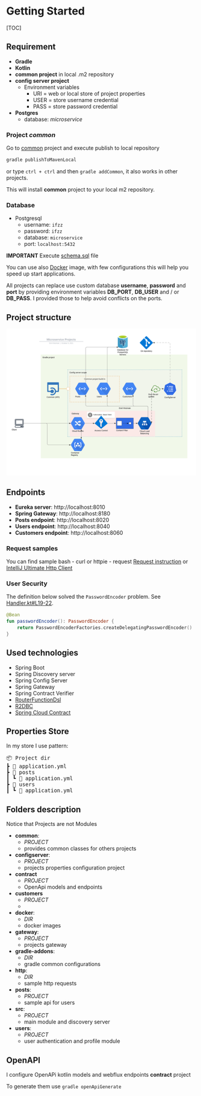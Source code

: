# Getting Started
[TOC]
## Requirement

- **Gradle**
- **Kotlin**
- **common project** in local .m2 repository 
- **config server project**
  - Environment variables
    * URI = web or local store of project properties
    * USER = store username credential
    * PASS = store password credential
- **Postgres**
  - database: *microservice*
  
### Project *common*

Go to [common](./common) project and execute publish to local repository

```bash
gradle publishToMavenLocal
```
or type `ctrl + ctrl`  and then `gradle addCommon`, it also works in other projects.

This will install **common** project to your local m2 repository.

### Database

- Postgresql
    - username: `ifzz`
    - password: `ifzz`
    - database: `microservice`
    - port:     `localhost:5432`

**IMPORTANT**
Execute [schema.sql](src/main/resources/schema.sql) file

You can use also [Docker](./docker/psql/docker-compose.yml) image, with few configurations
this will help you speed up start applications.

All projects can replace use custom database **username**, **password** and **port** by providing
environment variables **DB_PORT**, **DB_USER** and / or **DB_PASS**. I provided those to help
avoid conflicts on the ports.

## Project structure

![diagram](./assets/Microservices.svg)

## Endpoints

- **Eureka server**:  http://localhost:8010
- **Spring Gateway**: http://localhost:8180
- **Posts endpoint**: http://localhost:8020
- **Users endpoint**: http://localhost:8040
- **Customers endpoint**: http://localhost:8060

### Request samples
You can find sample bash - curl or httpie - request 
[Request instruction](assets/request.md)
or
[IntelliJ Ultimate Http Client](http)

### User Security

The definition below solved the `PasswordEncoder` problem. See
[Handler.kt#L19-22](https://github.com/kensiprell/kotlin-spring-security/blob/master/src/main/kotlin/com/siprell/kotlinspringsecurity/SecurityConfiguration.kt#L19-22).

```kotlin
@Bean
fun passwordEncoder(): PasswordEncoder {
    return PasswordEncoderFactories.createDelegatingPasswordEncoder()
}
```

## Used technologies
- Spring Boot 
- Spring Discovery server
- Spring Config Server
- Spring Gateway
- Spring Contract Verifier 
- [RouterFunctionDsl](http://doc.lisonghong.com/docs/kdoc-api/spring-framework/org.springframework.web.reactive.function.server/-router-function-dsl/index.html)
- [R2DBC](https://r2dbc.io/)
- [Spring Cloud Contract](https://spring.io/projects/spring-cloud-contract)

## Properties Store

In my store I use pattern:
<pre>
📦 Project dir
┣ 📜 application.yml
┣ 📂 posts
┃ ┗ 📜 application.yml
┣ 📂 users
┃ ┗ 📜 application.yml
</pre>


## Folders description

Notice that Projects are not Modules

- **common**:
  - *PROJECT*
  - provides common classes for others projects
- **configserver**:
  - *PROJECT*
  - projects properties configuration project
- **contract**
  - *PROJECT*
  - OpenApi models and endpoints 
- **customers**
  - *PROJECT*
  - 
- **docker**:
  - *DIR*
  - docker images
- **gateway**:
  - *PROJECT*
  - projects gateway
- **gradle-addons**:
  - *DIR*
  - gradle common configurations
- **http**:
  - *DIR*
  - sample http requests
- **posts**:
  - *PROJECT*
  - sample api for users
- **src**:
  - *PROJECT*
  - main module and discovery server
- **users**:
  - *PROJECT*
  - user authentication and profile module

## OpenAPI 
I configure OpenAPi kotlin models and webflux endpoints **contract** project

To generate them use `gradle openApiGenerate`
